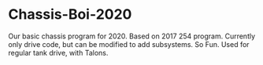 # Chassis-Boi-2020
Our basic chassis program for 2020. Based on 2017 254 program. Currently only drive code, but can be modified to add subsystems. So Fun. Used for regular tank drive, with Talons.
